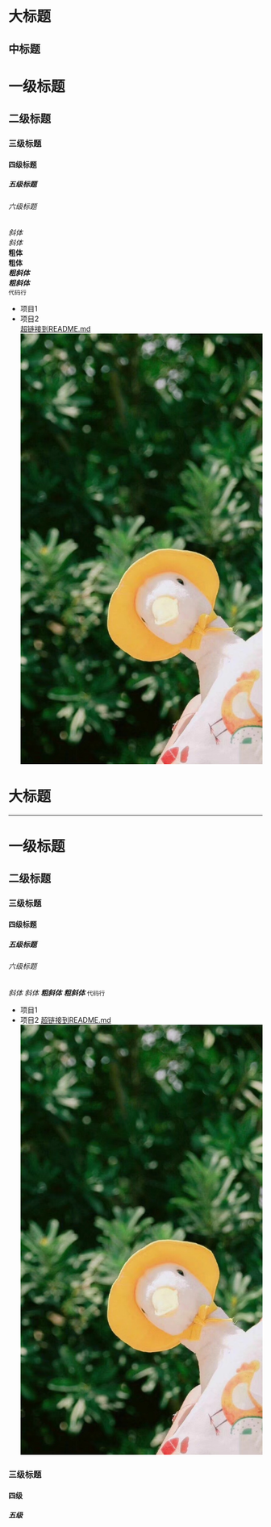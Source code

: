 
大标题
===
中标题
---
# 一级标题
## 二级标题
### 三级标题
#### 四级标题
##### 五级标题
###### 六级标题
*斜体*  
_斜体_  
**粗体**  
__粗体__  
***粗斜体***  
___粗斜体___  
`代码行`  
* 项目1  
* 项目2    
[超链接到README.md](README.md)  
![超链接到图片](1.png)

大标题
===
---
# 一级标题
## 二级标题
### 三级标题
#### 四级标题
##### 五级标题
###### 六级标题
*斜体*
_斜体_
***粗斜体***
___粗斜体___
`代码行`
* 项目1
* 项目2
[超链接到README.md](README.md)
![超链接到图片](1.png)
### 三级标题
#### 四级
##### 五级
